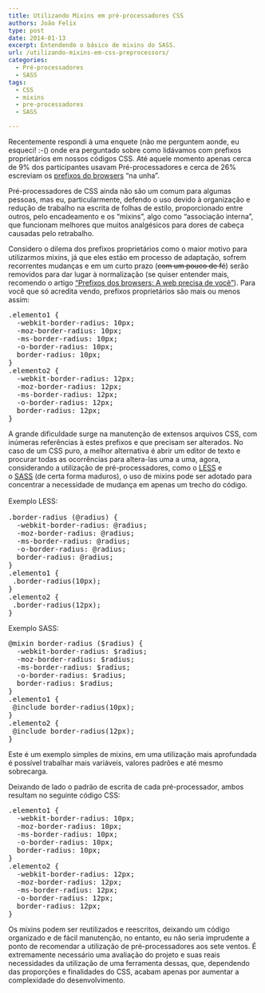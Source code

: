 ```yaml
---
title: Utilizando Mixins em pré-processadores CSS
authors: João Felix
type: post
date: 2014-01-13
excerpt: Entendendo o básico de mixins do SASS.
url: /utilizando-mixins-em-css-preprocessors/
categories:
  - Pré-processadores
  - SASS
tags:
  - CSS
  - mixins
  - pre-processadores
  - SASS

---
```

Recentemente respondi à uma enquete (não me perguntem aonde, eu esqueci! :-() onde era perguntado sobre como lidávamos com prefixos proprietários em nossos códigos CSS. Até aquele momento apenas cerca de 9% dos participantes usavam Pré-processadores e cerca de 26% escreviam os [prefixos do browsers][1] “na unha”.

Pré-processadores de CSS ainda não são um comum para algumas pessoas, mas eu, particularmente, defendo o uso devido à organização e redução de trabalho na escrita de folhas de estilo, proporcionado entre outros, pelo encadeamento e os “mixins”, algo como “associação interna”, que funcionam melhores que muitos analgésicos para dores de cabeça causadas pelo retrabalho.

Considero o dilema dos prefixos proprietários como o maior motivo para utilizarmos mixins, já que eles estão em processo de adaptação, sofrem recorrentes mudanças e em um curto prazo (<span style="text-decoration: line-through">com um pouco de fé</span>) serão removidos para dar lugar à normalização (se quiser entender mais, recomendo o artigo <a title="Prefixos dos browsers: A web precisa de você" href="http://tableless.com.br/prefixos-dos-browsers-a-web-precisa-de-voce/" target="_blank">&#8220;Prefixos dos browsers: A web precisa de você&#8221;</a>). Para você que só acredita vendo, prefixos proprietários são mais ou menos assim:

<pre class="lang-css">.elemento1 {
  -webkit-border-radius: 10px;
  -moz-border-radius: 10px;
  -ms-border-radius: 10px;
  -o-border-radius: 10px;
  border-radius: 10px;
}
.elemento2 {
  -webkit-border-radius: 12px;
  -moz-border-radius: 12px;
  -ms-border-radius: 12px;
  -o-border-radius: 12px;
  border-radius: 12px;
}
</pre>

A grande dificuldade surge na manutenção de extensos arquivos CSS, com inúmeras referências à estes prefixos e que precisam ser alterados. No caso de um CSS puro, a melhor alternativa é abrir um editor de texto e procurar todas as ocorrências para altera-las uma a uma, agora, considerando a utilização de pré-processadores, como o <a title="LESS CSS" href="http://lesscss.org/" target="_blank">LESS</a> e o <a title="SASS LANG" href="http://sass-lang.com/" target="_blank">SASS</a> (de certa forma maduros), o uso de mixins pode ser adotado para concentrar a necessidade de mudança em apenas um trecho do código.

<span style="line-height: 1.5em">Exemplo LESS:</span>

<pre class="lang-css">.border-radius (@radius) {
  -webkit-border-radius: @radius;
  -moz-border-radius: @radius;
  -ms-border-radius: @radius;
  -o-border-radius: @radius;
  border-radius: @radius;
}
.elemento1 {
 .border-radius(10px);
}
.elemento2 {
 .border-radius(12px);
}</pre>

Exemplo SASS:

<pre class="lang-css">@mixin border-radius ($radius) {
  -webkit-border-radius: $radius;
  -moz-border-radius: $radius;
  -ms-border-radius: $radius;
  -o-border-radius: $radius;
  border-radius: $radius;
}
.elemento1 {
 @include border-radius(10px);
}
.elemento2 {
 @include border-radius(12px);
}
</pre>

Este é um exemplo simples de mixins, em uma utilização mais aprofundada é possível trabalhar mais variáveis, valores padrões e até mesmo sobrecarga.

Deixando de lado o padrão de escrita de cada pré-processador, ambos resultam no seguinte código CSS:

<pre class="lang-css">.elemento1 {
  -webkit-border-radius: 10px;
  -moz-border-radius: 10px;
  -ms-border-radius: 10px;
  -o-border-radius: 10px;
  border-radius: 10px;
}
.elemento2 {
  -webkit-border-radius: 12px;
  -moz-border-radius: 12px;
  -ms-border-radius: 12px;
  -o-border-radius: 12px;
  border-radius: 12px;
}
</pre>

Os mixins podem ser reutilizados e reescritos, deixando um código organizado e de fácil manutenção, no entanto, eu não seria imprudente a ponto de recomendar a utilização de pré-processadores aos sete ventos. É extremamente necessário uma avaliação do projeto e suas reais necessidades da utilização de uma ferramenta dessas, que, dependendo das proporções e finalidades do CSS, acabam apenas por aumentar a complexidade do desenvolvimento.

 [1]: http://tableless.com.br/prefixos-dos-browsers-a-web-precisa-de-voce/ "Prefixos dos browsers: A web precisa de você"